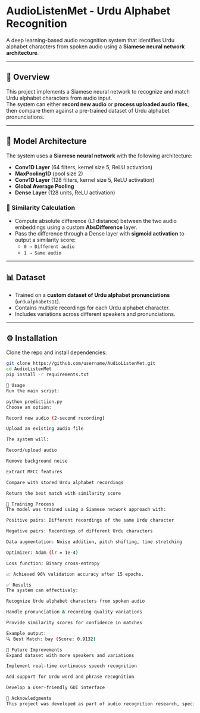 # AudioListenMet - Urdu Alphabet Recognition

A deep learning-based audio recognition system that identifies Urdu alphabet characters from spoken audio using a **Siamese neural network architecture**.

---

## 📌 Overview
This project implements a Siamese neural network to recognize and match Urdu alphabet characters from audio input.  
The system can either **record new audio** or **process uploaded audio files**, then compare them against a pre-trained dataset of Urdu alphabet pronunciations.

---

## 🧠 Model Architecture
The system uses a **Siamese neural network** with the following architecture:

- **Conv1D Layer** (64 filters, kernel size 5, ReLU activation)  
- **MaxPooling1D** (pool size 2)  
- **Conv1D Layer** (128 filters, kernel size 5, ReLU activation)  
- **Global Average Pooling**  
- **Dense Layer** (128 units, ReLU activation)  

### 🔗 Similarity Calculation
- Compute absolute difference (L1 distance) between the two audio embeddings using a custom **AbsDifference** layer.  
- Pass the difference through a Dense layer with **sigmoid activation** to output a similarity score:  
  - `0 → Different audio`  
  - `1 → Same audio`

---

## 📊 Dataset
- Trained on a **custom dataset of Urdu alphabet pronunciations** (`urdualphabets11`).  
- Contains multiple recordings for each Urdu alphabet character.  
- Includes variations across different speakers and pronunciations.  

---

## ⚙️ Installation

Clone the repo and install dependencies:
```bash
git clone https://github.com/username/AudioListenMet.git
cd AudioListenMet
pip install -r requirements.txt

🚀 Usage
Run the main script:

python predictiion.py
Choose an option:

Record new audio (2-second recording)

Upload an existing audio file

The system will:

Record/upload audio

Remove background noise

Extract MFCC features

Compare with stored Urdu alphabet recordings

Return the best match with similarity score

🎯 Training Process
The model was trained using a Siamese network approach with:

Positive pairs: Different recordings of the same Urdu character

Negative pairs: Recordings of different Urdu characters

Data augmentation: Noise addition, pitch shifting, time stretching

Optimizer: Adam (lr = 1e-4)

Loss function: Binary cross-entropy

📈 Achieved 96% validation accuracy after 15 epochs.

✅ Results
The system can effectively:

Recognize Urdu alphabet characters from spoken audio

Handle pronunciation & recording quality variations

Provide similarity scores for confidence in matches

Example output:
🔍 Best Match: bay (Score: 0.9132)

🔮 Future Improvements
Expand dataset with more speakers and variations

Implement real-time continuous speech recognition

Add support for Urdu word and phrase recognition

Develop a user-friendly GUI interface

🙏 Acknowledgments
This project was developed as part of audio recognition research, specifically focused on Urdu language processing using deep learning techniques.

